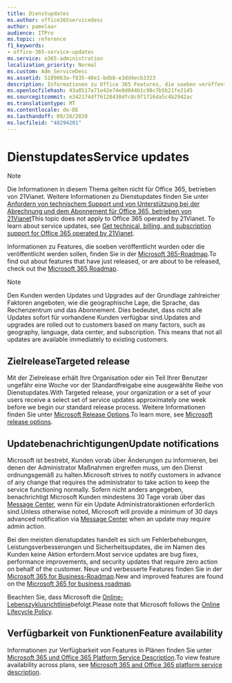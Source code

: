```yaml
---
title: Dienstupdates
ms.author: office365servicedesc
author: pamelaar
audience: ITPro
ms.topic: reference
f1_keywords:
- office-365-service-updates
ms.service: o365-administration
localization_priority: Normal
ms.custom: Adm_ServiceDesc
ms.assetid: 5189063a-f835-40e1-bdb8-e3dd4ecb3323
description: Informationen zu Office 365 Features, die soeben veröffentlicht wurden oder die veröffentlicht werden sollen, finden Sie in der Microsoft 365-Roadmap.
ms.openlocfilehash: 43a8517a71e42e74e8d044b1c98c7b5b21fe2145
ms.sourcegitcommit: e342174df76128430dfc8c971716da5c4b2942ac
ms.translationtype: MT
ms.contentlocale: de-DE
ms.lasthandoff: 09/28/2020
ms.locfileid: "48294201"
---
```

# <a name="service-updates"></a><span data-ttu-id="1db33-103">Dienstupdates</span><span class="sxs-lookup"><span data-stu-id="1db33-103">Service updates</span></span>

> [!NOTE]
> <span data-ttu-id="1db33-p101">Die Informationen in diesem Thema gelten nicht für Office 365, betrieben von 21Vianet. Weitere Informationen zu Dienstupdates finden Sie unter [Anfordern von technischem Support und von Unterstützung bei der Abrechnung und dem Abonnement für Office 365, betrieben von 21Vianet](https://go.microsoft.com/fwlink/?LinkID=733350)</span><span class="sxs-lookup"><span data-stu-id="1db33-p101">This topic does not apply to Office 365 operated by 21Vianet. To learn about service updates, see [Get technical, billing, and subscription support for Office 365 operated by 21Vianet](https://go.microsoft.com/fwlink/?LinkID=733350).</span></span> 
  
<span data-ttu-id="1db33-106">Informationen zu Features, die soeben veröffentlicht wurden oder die veröffentlicht werden sollen, finden Sie in der [Microsoft 365-Roadmap](https://go.microsoft.com/fwlink/?LinkId=509914).</span><span class="sxs-lookup"><span data-stu-id="1db33-106">To find out about features that have just released, or are about to be released, check out the [Microsoft 365 Roadmap](https://go.microsoft.com/fwlink/?LinkId=509914).</span></span>
  
> [!NOTE]
> <span data-ttu-id="1db33-p102">Den Kunden werden Updates und Upgrades auf der Grundlage zahlreicher Faktoren angeboten, wie die geographische Lage, die Sprache, das Rechenzentrum und das Abonnement. Dies bedeutet, dass nicht alle Updates sofort für vorhandene Kunden verfügbar sind.</span><span class="sxs-lookup"><span data-stu-id="1db33-p102">Updates and upgrades are rolled out to customers based on many factors, such as geography, language, data center, and subscription. This means that not all updates are available immediately to existing customers.</span></span> 
  
## <a name="targeted-release"></a><span data-ttu-id="1db33-109">Zielrelease</span><span class="sxs-lookup"><span data-stu-id="1db33-109">Targeted release</span></span>

<span data-ttu-id="1db33-110">Mit der Zielrelease erhält Ihre Organisation oder ein Teil Ihrer Benutzer ungefähr eine Woche vor der Standardfreigabe eine ausgewählte Reihe von Dienstupdates.</span><span class="sxs-lookup"><span data-stu-id="1db33-110">With Targeted release, your organization or a set of your users receive a select set of service updates approximately one week before we begin our standard release process.</span></span> <span data-ttu-id="1db33-111">Weitere Informationen finden Sie unter [Microsoft Release Options](https://docs.microsoft.com/office365/admin/manage/release-options-in-office-365).</span><span class="sxs-lookup"><span data-stu-id="1db33-111">To learn more, see [Microsoft release options](https://docs.microsoft.com/office365/admin/manage/release-options-in-office-365).</span></span> 
  
## <a name="update-notifications"></a><span data-ttu-id="1db33-112">Updatebenachrichtigungen</span><span class="sxs-lookup"><span data-stu-id="1db33-112">Update notifications</span></span>

<span data-ttu-id="1db33-113">Microsoft ist bestrebt, Kunden vorab über Änderungen zu informieren, bei denen der Administrator Maßnahmen ergreifen muss, um den Dienst ordnungsgemäß zu halten.</span><span class="sxs-lookup"><span data-stu-id="1db33-113">Microsoft strives to notify customers in advance of any change that requires the administrator to take action to keep the service functioning normally.</span></span> <span data-ttu-id="1db33-114">Sofern nicht anders angegeben, benachrichtigt Microsoft Kunden mindestens 30 Tage vorab über das [Message Center](https://docs.microsoft.com/office365/admin/manage/message-center), wenn für ein Update Administratoraktionen erforderlich sind.</span><span class="sxs-lookup"><span data-stu-id="1db33-114">Unless otherwise noted, Microsoft will provide a minimum of 30 days advanced notification via [Message Center](https://docs.microsoft.com/office365/admin/manage/message-center) when an update may require admin action.</span></span> 
  
<span data-ttu-id="1db33-115">Bei den meisten dienstupdates handelt es sich um Fehlerbehebungen, Leistungsverbesserungen und Sicherheitsupdates, die im Namen des Kunden keine Aktion erfordern.</span><span class="sxs-lookup"><span data-stu-id="1db33-115">Most service updates are bug fixes, performance improvements, and security updates that require zero action on behalf of the customer.</span></span> <span data-ttu-id="1db33-116">Neue und verbesserte Features finden Sie in der [Microsoft 365 for Business-Roadmap](https://roadmap.office.com/).</span><span class="sxs-lookup"><span data-stu-id="1db33-116">New and improved features are found on the [Microsoft 365 for business roadmap](https://roadmap.office.com/).</span></span>
  
<span data-ttu-id="1db33-117">Beachten Sie, dass Microsoft die [Online-Lebenszyklusrichtlinie](https://support.microsoft.com/lifecycle#gp/osslpolicy)befolgt.</span><span class="sxs-lookup"><span data-stu-id="1db33-117">Please note that Microsoft follows the [Online Lifecycle Policy](https://support.microsoft.com/lifecycle#gp/osslpolicy).</span></span>
  
## <a name="feature-availability"></a><span data-ttu-id="1db33-118">Verfügbarkeit von Funktionen</span><span class="sxs-lookup"><span data-stu-id="1db33-118">Feature availability</span></span>

<span data-ttu-id="1db33-119">Informationen zur Verfügbarkeit von Features in Plänen finden Sie unter [Microsoft 365 und Office 365 Platform Service Description](office-365-platform-service-description.md).</span><span class="sxs-lookup"><span data-stu-id="1db33-119">To view feature availability across plans, see [Microsoft 365 and Office 365 platform service description](office-365-platform-service-description.md).</span></span>
  


